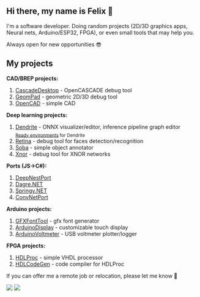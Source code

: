 ## Hi there, my name is Felix 👋
I'm a software developer. Doing random projects (2D/3D graphics apps, Neural nets, Arduino/ESP32, FPGA), or even small tools that may help you.

Always open for new opportunities :sunglasses:

## My projects

**CAD/BREP projects:**
1. [CascadeDesktop](https://github.com/fel88/CascadeDesktop) - OpenCASCADE debug tool
2. [GeomPad](https://github.com/fel88/GeomPad) - geometric 2D/3D debug tool
3. [OpenCAD](https://github.com/fel88/OpenCAD) - simple CAD

**Deep learning projects:**
1. [Dendrite](https://github.com/fel88/Dendrite) - ONNX visualizer/editor, inference pipeline graph editor   
    <sub>  [Ready environments](https://github.com/fel88/Dendrite.Environments) for Dendrite   </sub>
2. [Retina](https://github.com/fel88/SOBA) - debug tool for faces detection/recognition
3. [Soba](https://github.com/fel88/SOBA) - simple object annotator
4. [Xnor](https://github.com/fel88/Xnor) - debug tool for XNOR networks


**Ports (JS→C#):**
1. [DeepNestPort](https://github.com/fel88/DeepNestPort)
2. [Dagre.NET](https://github.com/fel88/Dagre.NET)
3. [Springy.NET](https://github.com/fel88/Springy.NET)
4. [ConvNetPort](https://github.com/fel88/ConvNetPort)

**Arduino projects:**
1. [GFXFontTool](https://github.com/fel88/GFXFontTool) - gfx font generator
2. [ArduinoDisplay](https://github.com/fel88/ArduinoDisplay) - customizable touch display
3. [ArduinoVoltmeter](https://github.com/fel88/ArduinoVoltmeter) - USB voltmeter plotter/logger   

**FPGA projects:**
1. [HDLProc](https://github.com/fel88/HDLProc) - simple VHDL processor
2. [HDLCodeGen](https://github.com/fel88/HDLCodeGen) - code compiler for HDLProc

If you can offer me a remote job or relocation, please let me know :rocket:

<!--
**fel88/fel88** is a ✨ _special_ ✨ repository because its `README.md` (this file) appears on your GitHub profile.

Here are some ideas to get you started:

- 🔭 I’m currently working on ...
- 🌱 I’m currently learning ...
- 👯 I’m looking to collaborate on ...
- 🤔 I’m looking for help with ...
- 💬 Ask me about ...
- 📫 How to reach me: ...
- 😄 Pronouns: ...
- ⚡ Fun fact: ...
-->

![](https://img.shields.io/badge/dynamic/json?logo=github&label=GitHub%20Stars&style=for-the-badge&query=%24.stars&url=https://api.github-star-counter.workers.dev/user/fel88) ![](https://img.shields.io/badge/dynamic/json?logo=github&label=GitHub%20Forks&style=for-the-badge&query=%24.forks&url=https://api.github-star-counter.workers.dev/user/fel88)
